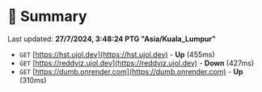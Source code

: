 # 📖 Summary
Last updated: **27/7/2024, 3:48:24 PTG "Asia/Kuala_Lumpur"**

- `GET` [https://hst.ujol.dev](https://hst.ujol.dev) - **Up** (455ms)
- `GET` [https://reddviz.ujol.dev](https://reddviz.ujol.dev) - **Down** (427ms)
- `GET` [https://dumb.onrender.com](https://dumb.onrender.com) - **Up** (310ms)
